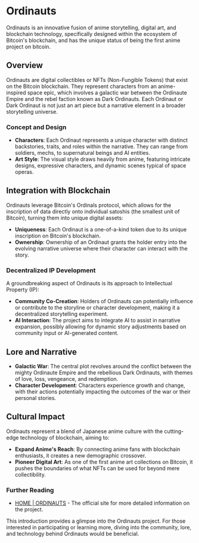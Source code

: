 # Ordinauts

Ordinauts is an innovative fusion of anime storytelling, digital art, and blockchain technology, specifically designed within the ecosystem of Bitcoin's blockchain, and has the unique status of being the first anime project on bitcoin.
## Overview

Ordinauts are digital collectibles or NFTs (Non-Fungible Tokens) that exist on the Bitcoin blockchain. They represent characters from an anime-inspired space epic, which involves a galactic war between the Ordinaute Empire and the rebel faction known as Dark Ordinauts. Each Ordinaut or Dark Ordinaut is not just an art piece but a narrative element in a broader storytelling universe.

### Concept and Design

- **Characters**: Each Ordinaut represents a unique character with distinct backstories, traits, and roles within the narrative. They can range from soldiers, mechs, to supernatural beings and AI entities.
- **Art Style**: The visual style draws heavily from anime, featuring intricate designs, expressive characters, and dynamic scenes typical of space operas.

## Integration with Blockchain

Ordinauts leverage Bitcoin's Ordinals protocol, which allows for the inscription of data directly onto individual satoshis (the smallest unit of Bitcoin), turning them into unique digital assets:

- **Uniqueness**: Each Ordinaut is a one-of-a-kind token due to its unique inscription on Bitcoin's blockchain.
- **Ownership**: Ownership of an Ordinaut grants the holder entry into the evolving narrative universe where their character can interact with the story.

### Decentralized IP Development

A groundbreaking aspect of Ordinauts is its approach to Intellectual Property (IP):

- **Community Co-Creation**: Holders of Ordinauts can potentially influence or contribute to the storyline or character development, making it a decentralized storytelling experiment.
- **AI Interaction**: The project aims to integrate AI to assist in narrative expansion, possibly allowing for dynamic story adjustments based on community input or AI-generated content.

## Lore and Narrative

- **Galactic War**: The central plot revolves around the conflict between the mighty Ordinaute Empire and the rebellious Dark Ordinauts, with themes of love, loss, vengeance, and redemption.
- **Character Development**: Characters experience growth and change, with their actions potentially impacting the outcomes of the war or their personal stories.

## Cultural Impact

Ordinauts represent a blend of Japanese anime culture with the cutting-edge technology of blockchain, aiming to:

- **Expand Anime's Reach**: By connecting anime fans with blockchain enthusiasts, it creates a new demographic crossover.
- **Pioneer Digital Art**: As one of the first anime art collections on Bitcoin, it pushes the boundaries of what NFTs can be used for beyond mere collectibility.


### Further Reading

- [HOME | ORDINAUTS](www.ordinauts.ai) - The official site for more detailed information on the project.

This introduction provides a glimpse into the Ordinauts project. For those interested in participating or learning more, diving into the community, lore, and technology behind Ordinauts would be beneficial.[](https://www.ordinauts.ai)